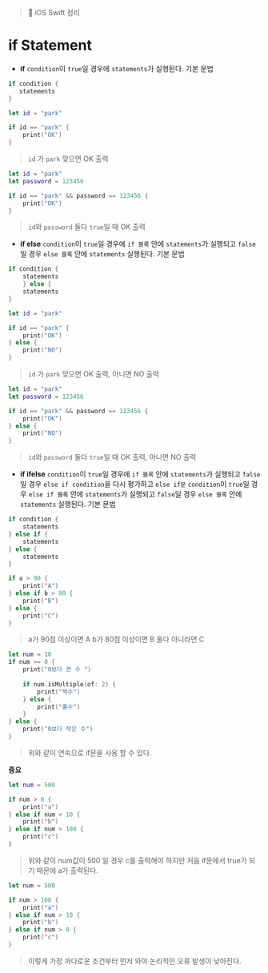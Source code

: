 > 📝 iOS Swift 정리


# if Statement
+ **if**
`condition`이 `true`일 경우에 `statements`가 실행된다.
기본 문법 
 ```swift
if condition {
    statements
}
```
```swift
let id = "park"

if id == "park" {
    print("OK")
}
```
> `id` 가 `park` 맞으면 OK 출력<br>

```swift
let id = "park"
let password = 123456

if id == "park" && password == 123456 {
    print("OK")
} 
```
> `id`와 `password` 둘다 `true`일 때 OK 출력<br>

+ **if else**
`condition`이 `true`일 경우에 `if 블록` 안에 `statements`가 실행되고 `false`일 경우 `else 블록` 안에 `statements` 실행된다.
기본 문법
```swift
if condition {
    statements
    } else {
    statements
} 
```
```swift
let id = "park"

if id == "park" {
    print("OK")
} else {
    print("NO")
}
```
> `id` 가 `park` 맞으면 OK 출력, 아니면 NO 출력<br>

```swift
let id = "park"
let password = 123456

if id == "park" && password == 123456 {
    print("OK")
} else {
    print("NO")
}
```
> `id`와 `password` 둘다 `true`일 때 OK 출력, 아니면 NO 출력<br>

+ **if ifelse**
`condition`이 `true`일 경우에 `if 블록` 안에 `statements`가 실행되고 `false`일 경우 `else if condition`을 다시 평가하고 
`else if문` `condition`이 `true`일 경우 `else if 블록` 안에 `statements`가 실행되고 `false`일 경우 `else 블록` 안에 `statements` 실행된다.
기본 문법
```swift
if condition {
    statements
} else if {
    statements
} else {
    statements
}
```
```swift
if a > 90 {
    print("A")
} else if b > 80 {
    print("B")
} else {
    print("C")
}
```
> a가 90점 이상이면 A b가 80점 이상이면 B 둘다 아니라면 C

```swift
let num = 10
if num >= 0 {
    print("0보다 큰 수 ")
    
    if num.isMultiple(of: 2) {
        print("짝수")
    } else {
        print("홀수")
    }
} else {
    print("0보다 작은 수")
}
```
> 위와 같이 연속으로 if문을 사용 할 수 있다.

**중요**
```swift
let num = 500

if num > 0 {
    print("a")
} else if num > 10 {
    print("b")
} else if num > 100 {
    print("c")
}
```
> 위와 같이 num값이 500 일 경우 c를 출력해야 하지만 처음 if문에서 true가 되기 때문에 a가 출력된다.

```swift
let num = 500

if num > 100 {
    print("a")
} else if num > 10 {
    print("b")
} else if num > 0 {
    print("c")
}
```
> 이렇게 가장 까다로운 조건부터 먼저 와야 논리적인 오류 발생이 낮아진다.





